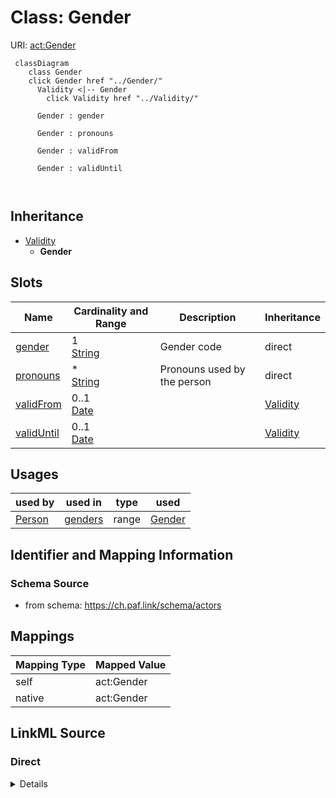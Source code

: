 

# Class: Gender 



URI: [act:Gender](https://ch.paf.link/schema/actors/Gender)





```mermaid
 classDiagram
    class Gender
    click Gender href "../Gender/"
      Validity <|-- Gender
        click Validity href "../Validity/"
      
      Gender : gender
        
      Gender : pronouns
        
      Gender : validFrom
        
      Gender : validUntil
        
      
```





## Inheritance
* [Validity](Validity.md)
    * **Gender**



## Slots

| Name | Cardinality and Range | Description | Inheritance |
| ---  | --- | --- | --- |
| [gender](gender.md) | 1 <br/> [String](String.md) | Gender code | direct |
| [pronouns](pronouns.md) | * <br/> [String](String.md) | Pronouns used by the person | direct |
| [validFrom](validFrom.md) | 0..1 <br/> [Date](Date.md) |  | [Validity](Validity.md) |
| [validUntil](validUntil.md) | 0..1 <br/> [Date](Date.md) |  | [Validity](Validity.md) |





## Usages

| used by | used in | type | used |
| ---  | --- | --- | --- |
| [Person](Person.md) | [genders](genders.md) | range | [Gender](Gender.md) |







## Identifier and Mapping Information






### Schema Source


* from schema: https://ch.paf.link/schema/actors




## Mappings

| Mapping Type | Mapped Value |
| ---  | ---  |
| self | act:Gender |
| native | act:Gender |






## LinkML Source

<!-- TODO: investigate https://stackoverflow.com/questions/37606292/how-to-create-tabbed-code-blocks-in-mkdocs-or-sphinx -->

### Direct

<details>
```yaml
name: Gender
from_schema: https://ch.paf.link/schema/actors
is_a: Validity
attributes:
  gender:
    name: gender
    description: Gender code
    from_schema: https://ch.paf.link/schema/actors
    rank: 1000
    domain_of:
    - Gender
    required: true
  pronouns:
    name: pronouns
    description: Pronouns used by the person
    from_schema: https://ch.paf.link/schema/actors
    rank: 1000
    domain_of:
    - Gender
    multivalued: true
    inlined: true
    inlined_as_list: true

```
</details>

### Induced

<details>
```yaml
name: Gender
from_schema: https://ch.paf.link/schema/actors
is_a: Validity
attributes:
  gender:
    name: gender
    description: Gender code
    from_schema: https://ch.paf.link/schema/actors
    rank: 1000
    alias: gender
    owner: Gender
    domain_of:
    - Gender
    range: string
    required: true
  pronouns:
    name: pronouns
    description: Pronouns used by the person
    from_schema: https://ch.paf.link/schema/actors
    rank: 1000
    alias: pronouns
    owner: Gender
    domain_of:
    - Gender
    range: string
    multivalued: true
    inlined: true
    inlined_as_list: true
  validFrom:
    name: validFrom
    from_schema: https://ch.paf.link/schema/actors
    alias: validFrom
    owner: Gender
    domain_of:
    - Name
    - Validity
    - ElectoralDistrict
    range: date
  validUntil:
    name: validUntil
    from_schema: https://ch.paf.link/schema/actors
    alias: validUntil
    owner: Gender
    domain_of:
    - Name
    - Validity
    - ElectoralDistrict
    range: date

```
</details>